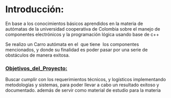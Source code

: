 # Introducción:
En base a los conocimientos básicos aprendidos en la materia de autómatas de la universidad cooperativa de Colombia  sobre el manejo de componentes electrónicos y la programación lógica usando base de c++

Se realizo un Carro autómata en el  que tiene  los componentes mencionados, y donde su finalidad es poder pasar por una serie de obstáculos de manera exitosa.

### [Objetivos_del_Proyecto:](Objetivos_del_Proyecto)
Buscar cumplir con los requerimientos técnicos, y logísticos implementando metodologías y sistemas, para poder llevar a cabo un resultado exitoso y documentado. además de servir como material de estudio para la materia 
